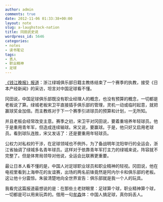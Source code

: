 ```yaml
---
author: admin
comments: true
date: 2012-11-06 01:33:38+00:00
layout: note
slug: a-laughstock-nation
title: 冈田武史说
wordpress_id: 5646
categories:
- notes
- 读书笔记
tags:
- 丢人
- 职业精神
- 足球
---
```


[《钱江晚报》报道](http://qjwb.zjol.com.cn/html/2012-11/06/content_1842838.htm?div=-1)：浙江绿城俱乐部日籍主教练结束了一个赛季的执教，接受《日本产经新闻》的采访，坦言对中国足球看不懂。

冈田说，中国足球俱乐部既没有职业经理人的概念，也没有预算的概念，一切都是老板说了算。绿城老板宋卫平直接插手俱乐部的管理，灵机一动或临时起意，就把赢球奖金加倍。而主教练对于下一个赛季引进球员的预算和计划，一无所知。

并且老板会经常改变主意。赛季之初，宋卫平对冈田说，要着重培养年轻球员。他于是重用青年军，但造成连续输球。宋又说，要赢球。于是，他只好又启用老球员。看到球队连胜，宋又发话了：还是要重用年轻球员。

公权力对私权的干涉，在足球领域也不例外，为了备战明年沈阳举行的全运会，浙江省抽调了绿城多名青年球员。这样对于依靠青年军打主力的绿城来说，阵容就不完整了。但是体育局领导对他说，全运会比联赛更重要。

最让日本人看不懂的是，中国人对足球职业球员和职业精神的轻视。冈田说，他在电视里看到上海申花的友谊赛，出场的两名前锋竟然是阿内尔卡和俱乐部的老板。这让他十分震惊。朱骏清楚地向全世界宣告：俱乐部就是我一个人的玩具。

我看完这篇报道最想说的是：在那些土老财眼里：足球算个球，职业精神算个球，一切都是可以用来玩弄的。借用一句[牟森](http://mousen.blogbus.com)体：中国人搞足球，真你妈丢人。
